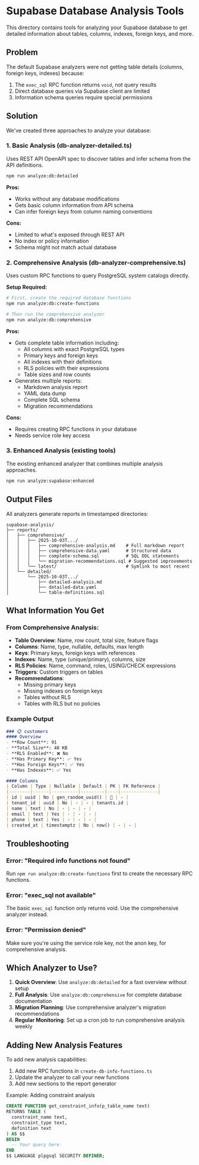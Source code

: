 # Supabase Database Analysis Tools

This directory contains tools for analyzing your Supabase database to get detailed information about tables, columns, indexes, foreign keys, and more.

## Problem

The default Supabase analyzers were not getting table details (columns, foreign keys, indexes) because:
1. The `exec_sql` RPC function returns `void`, not query results
2. Direct database queries via Supabase client are limited
3. Information schema queries require special permissions

## Solution

We've created three approaches to analyze your database:

### 1. Basic Analysis (db-analyzer-detailed.ts)
Uses REST API OpenAPI spec to discover tables and infer schema from the API definitions.

```bash
npm run analyze:db:detailed
```

**Pros:**
- Works without any database modifications
- Gets basic column information from API schema
- Can infer foreign keys from column naming conventions

**Cons:**
- Limited to what's exposed through REST API
- No index or policy information
- Schema might not match actual database

### 2. Comprehensive Analysis (db-analyzer-comprehensive.ts)
Uses custom RPC functions to query PostgreSQL system catalogs directly.

**Setup Required:**
```bash
# First, create the required database functions
npm run analyze:db:create-functions

# Then run the comprehensive analyzer
npm run analyze:db:comprehensive
```

**Pros:**
- Gets complete table information including:
  - All columns with exact PostgreSQL types
  - Primary keys and foreign keys
  - All indexes with their definitions
  - RLS policies with their expressions
  - Table sizes and row counts
- Generates multiple reports:
  - Markdown analysis report
  - YAML data dump
  - Complete SQL schema
  - Migration recommendations

**Cons:**
- Requires creating RPC functions in your database
- Needs service role key access

### 3. Enhanced Analysis (existing tools)
The existing enhanced analyzer that combines multiple analysis approaches.

```bash
npm run analyze:supabase:enhanced
```

## Output Files

All analyzers generate reports in timestamped directories:

```
supabase-analysis/
├── reports/
│   ├── comprehensive/
│   │   ├── 2025-10-03T.../
│   │   │   ├── comprehensive-analysis.md    # Full markdown report
│   │   │   ├── comprehensive-data.yaml      # Structured data
│   │   │   ├── complete-schema.sql          # SQL DDL statements
│   │   │   └── migration-recommendations.sql # Suggested improvements
│   │   └── latest/                          # Symlink to most recent
│   └── detailed/
│       └── 2025-10-03T.../
│           ├── detailed-analysis.md
│           ├── detailed-data.yaml
│           └── table-definitions.sql
```

## What Information You Get

### From Comprehensive Analysis:
- **Table Overview**: Name, row count, total size, feature flags
- **Columns**: Name, type, nullable, defaults, max length
- **Keys**: Primary keys, foreign keys with references
- **Indexes**: Name, type (unique/primary), columns, size
- **RLS Policies**: Name, command, roles, USING/CHECK expressions
- **Triggers**: Custom triggers on tables
- **Recommendations**: 
  - Missing primary keys
  - Missing indexes on foreign keys
  - Tables without RLS
  - Tables with RLS but no policies

### Example Output

```markdown
### 📋 customers
#### Overview
- **Row Count**: 91
- **Total Size**: 48 KB
- **RLS Enabled**: ❌ No
- **Has Primary Key**: ✅ Yes
- **Has Foreign Keys**: ✅ Yes
- **Has Indexes**: ✅ Yes

#### Columns
| Column | Type | Nullable | Default | PK | FK Reference |
|--------|------|----------|---------|----|--------------| 
| id | uuid | No | gen_random_uuid() | 🔑 | - |
| tenant_id | uuid | No | - | - | tenants.id |
| name | text | No | - | - | - |
| email | text | Yes | - | - | - |
| phone | text | Yes | - | - | - |
| created_at | timestamptz | No | now() | - | - |
```

## Troubleshooting

### Error: "Required info functions not found"
Run `npm run analyze:db:create-functions` first to create the necessary RPC functions.

### Error: "exec_sql not available"
The basic `exec_sql` function only returns void. Use the comprehensive analyzer instead.

### Error: "Permission denied"
Make sure you're using the service role key, not the anon key, for comprehensive analysis.

## Which Analyzer to Use?

1. **Quick Overview**: Use `analyze:db:detailed` for a fast overview without setup
2. **Full Analysis**: Use `analyze:db:comprehensive` for complete database documentation
3. **Migration Planning**: Use comprehensive analyzer's migration recommendations
4. **Regular Monitoring**: Set up a cron job to run comprehensive analysis weekly

## Adding New Analysis Features

To add new analysis capabilities:

1. Add new RPC functions in `create-db-info-functions.ts`
2. Update the analyzer to call your new functions
3. Add new sections to the report generator

Example: Adding constraint analysis
```sql
CREATE FUNCTION get_constraint_info(p_table_name text)
RETURNS TABLE (
  constraint_name text,
  constraint_type text,
  definition text
) AS $$
BEGIN
  -- Your query here
END
$$ LANGUAGE plpgsql SECURITY DEFINER;
```